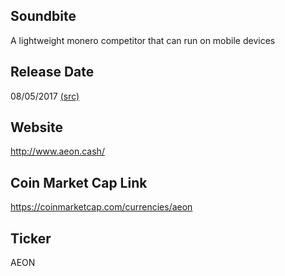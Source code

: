 ## Soundbite

A lightweight monero competitor that can run on mobile devices

## Release Date

08/05/2017 [(src)](https://coinmarketcap.com/currencies/aeon)

## Website

http://www.aeon.cash/

## Coin Market Cap Link

https://coinmarketcap.com/currencies/aeon

## Ticker

AEON

